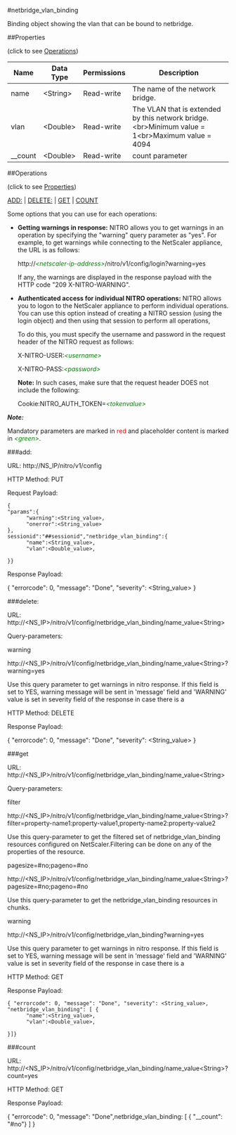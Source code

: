 #netbridge_vlan_binding

Binding object showing the vlan that can be bound to netbridge.


##Properties 
<span>(click to see [Operations](#operations))</span>


<table><thead><tr><th>Name</th><th> Data Type</th><th> Permissions</th><th>Description</th></tr></thead><tbody><tr><td>name</td><td>&lt;String></td><td>Read-write</td><td>The name of the network bridge.</td><tr><tr><td>vlan</td><td>&lt;Double></td><td>Read-write</td><td>The VLAN that is extended by this network bridge.&lt;br>Minimum value = 1&lt;br>Maximum value = 4094</td><tr><tr><td>__count</td><td>&lt;Double></td><td>Read-write</td><td>count parameter</td><tr></tbody></table>
##Operations 
<span>(click to see [Properties](#properties))</span>


[ADD:](#add:) | [DELETE:](#delete:) | [GET](#get) | [COUNT](#count)


Some options that you can use for each operations:
<ul><li><p><b>Getting warnings in response:</b> NITRO allows you to get warnings in an operation by specifying the "warning" query parameter as "yes". For example, to get warnings while connecting to the NetScaler appliance, the URL is as follows:</p><p>http://<span style="color:green;font-style:italic;">&lt;netscaler-ip-address&gt;</span>/nitro/v1/config/login?warning=yes</p><p>If any, the warnings are displayed in the response payload with the HTTP code "209 X-NITRO-WARNING".</p></li><li><p><b>Authenticated access for individual NITRO operations:</b> NITRO allows you to logon to the NetScaler appliance to perform individual operations. You can use this option instead of creating a NITRO session (using the login object) and then using that session to perform all operations,</p><p>To do this, you must specify the username and password in the request header of the NITRO request as follows:</p><p>X-NITRO-USER:<span style="color:green;font-style:italic;">&lt;username&gt;</span></p><p>X-NITRO-PASS:<span style="color:green;font-style:italic;">&lt;password&gt;</span></p><p><b>Note:</b> In such cases, make sure that the request header DOES not include the following:</p><p>Cookie:NITRO_AUTH_TOKEN=<span style="color:green;font-style:italic;">&lt;tokenvalue&gt;</span></p></li></ul>



***Note:*** 
Mandatory parameters are marked in <span style="color:#FF0000;">red</span> and placeholder content is marked in <span style="color:green;font-style:italic">&lt;green&gt;</span>.

###add:



URL: http://NS_IP/nitro/v1/config
HTTP Method: PUT
Request Payload: ```{"params":{      "warning":<String_value>,      "onerror":<String_value>},sessionid":"##sessionid","netbridge_vlan_binding":{      "name":<String_value>,      "vlan":<Double_value>,}}```
Response Payload: 
{ "errorcode": 0, "message": "Done", "severity": <String_value> }


###delete:



URL: http://&lt;NS_IP&gt;/nitro/v1/config/netbridge_vlan_binding/name_value&lt;String&gt;
Query-parameters:
warning
http://&lt;NS_IP&gt;/nitro/v1/config/netbridge_vlan_binding/name_value&lt;String&gt;?warning=yes
Use this query parameter to get warnings in nitro response. If this field is set to YES, warning message will be sent in 'message' field and 'WARNING' value is set in severity field of the response in case there is a



HTTP Method: DELETE
Response Payload: 
{ "errorcode": 0, "message": "Done", "severity": <String_value> }


###get



URL: http://&lt;NS_IP&gt;/nitro/v1/config/netbridge_vlan_binding/name_value&lt;String&gt;
Query-parameters:
filter
http://&lt;NS_IP&gt;/nitro/v1/config/netbridge_vlan_binding/name_value&lt;String&gt;?filter=property-name1:property-value1,property-name2:property-value2
Use this query-parameter to get the filtered set of netbridge_vlan_binding resources configured on NetScaler.Filtering can be done on any of the properties of the resource.


pagesize=#no;pageno=#no
http://&lt;NS_IP&gt;/nitro/v1/config/netbridge_vlan_binding/name_value&lt;String&gt;?pagesize=#no;pageno=#no
Use this query-parameter to get the netbridge_vlan_binding resources in chunks.


warning
http://&lt;NS_IP&gt;/nitro/v1/config/netbridge_vlan_binding?warning=yes
Use this query parameter to get warnings in nitro response. If this field is set to YES, warning message will be sent in 'message' field and 'WARNING' value is set in severity field of the response in case there is a



HTTP Method: GET
Response Payload: ```{ "errorcode": 0, "message": "Done", "severity": <String_value>, "netbridge_vlan_binding": [ {      "name":<String_value>,      "vlan":<Double_value>,}]}```



###count



URL: http://&lt;NS_IP&gt;/nitro/v1/config/netbridge_vlan_binding/name_value&lt;String&gt;?count=yes
HTTP Method: GET
Response Payload: 
{ "errorcode": 0, "message": "Done",netbridge_vlan_binding: [ { "__count": "#no"} ] }


